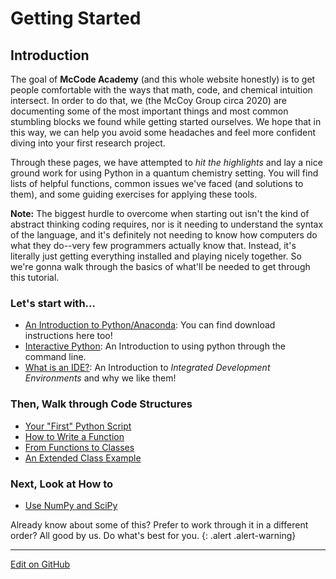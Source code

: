 # Getting Started

## Introduction
The goal of **McCode Academy** (and this whole website honestly) is to get people comfortable with the ways that math, code, and chemical intuition intersect. In order to do that, we (the McCoy Group circa 2020) are documenting some of the most important things and most common stumbling blocks we found while getting started ourselves. We hope that in this way, we can help you avoid some headaches and feel more confident diving into your first research project. 

Through these pages, we have attempted to *hit the highlights* and lay a nice ground work for using Python in a quantum chemistry setting. You will find lists of helpful functions, common issues we've faced (and solutions to them), and some guiding exercises for applying these tools. 

**Note:** The biggest hurdle to overcome when starting out isn't the kind of abstract thinking coding requires, nor is it needing to understand the syntax of the language, and it's definitely not needing to know how computers do what they do--very few programmers actually know that.
Instead, it's literally just getting everything installed and playing nicely together.
So we're gonna walk through the basics of what'll be needed to get through this tutorial.

### Let's start with...
* [An Introduction to Python/Anaconda](IntroToPython.md): You can find download instructions here too!
* [Interactive Python](InteractivePython.md): An Introduction to using python through the command line.
* [What is an IDE?](IntroToIDEs.md): An Introduction to _Integrated Development Environments_ and why we like them! 

### Then, Walk through Code Structures
* [Your "First" Python Script](FirstPythonScript.md)
* [How to Write a Function](HowToWriteAFunction.md)
* [From Functions to Classes](FunctionsToClasses.md)
* [An Extended Class Example](AnotherClassExample.md)

### Next, Look at How to
* [Use NumPy and SciPy](https://mccoygroup.github.io/References/McCoy%20Group%20Code%20Academy/NumPy/)

Already know about some of this? Prefer to work through it in a different order? All good by us. Do what's best for you.
{: .alert .alert-warning}

---
[Edit on GitHub](https://github.com/McCoyGroup/References/edit/gh-pages/McCoy%20Group%20Code%20Academy/GettingStarted/index.md)
